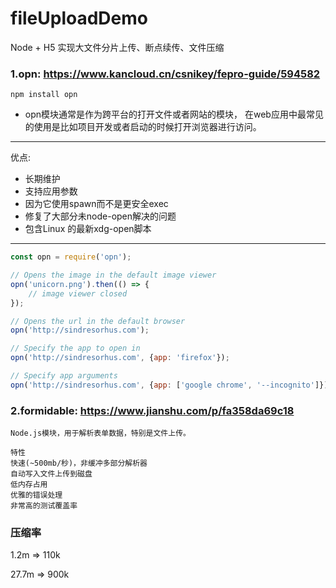 # fileUploadDemo
Node + H5 实现大文件分片上传、断点续传、文件压缩

### 1.opn:  https://www.kancloud.cn/csnikey/fepro-guide/594582
```
npm install opn
```
- opn模块通常是作为跨平台的打开文件或者网站的模块，
在web应用中最常见的使用是比如项目开发或者启动的时候打开浏览器进行访问。
---
优点:
- 长期维护
- 支持应用参数
- 因为它使用spawn而不是更安全exec
- 修复了大部分未node-open解决的问题
- 包含Linux 的最新xdg-open脚本
---

```js
const opn = require('opn');

// Opens the image in the default image viewer
opn('unicorn.png').then(() => {
	// image viewer closed
});

// Opens the url in the default browser
opn('http://sindresorhus.com');

// Specify the app to open in
opn('http://sindresorhus.com', {app: 'firefox'});

// Specify app arguments
opn('http://sindresorhus.com', {app: ['google chrome', '--incognito']});
```

### 2.formidable: https://www.jianshu.com/p/fa358da69c18
```bazaar
Node.js模块，用于解析表单数据，特别是文件上传。

特性
快速(~500mb/秒)，非缓冲多部分解析器
自动写入文件上传到磁盘
低内存占用
优雅的错误处理
非常高的测试覆盖率
```

### 压缩率
1.2m => 110k

27.7m => 900k


